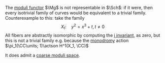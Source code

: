 The [moduli functor](moduli%20spaces.md) $\Mg$ is not representable in $\Sch$: if it were, then every isotrivial family of curves would be equivalent to a trivial family.
Counterexample to this: take the family
$$
X_t: \quad y^{2}=x^{3}+t, t \neq 0
$$
All fibers are abstractly isomorphic by computing the [j invariant](j%20invariant), as zero, but this is not a trivial family e.g. because the [monodromy](monodromy) action $\pi_1(\CC\units; 1)\actson H^1(X_1, \CC)$

It does admit a [coarse moduli space](coarse%20moduli%20space).